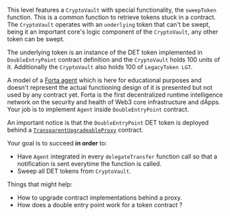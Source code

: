 This level features a `CryptoVault` with special functionality, the `sweepToken` function. This is a common function to retrieve tokens stuck in a contract. The `CryptoVault` operates with an `underlying` token that can't be swept, being it an important core's logic component of the `CryptoVault`, any other token can be swept.

The underlying token is an instance of the DET token implemented in `DoubleEntryPoint` contract definition and the `CryptoVault` holds 100 units of it. Additionally the `CryptoVault` also holds 100 of `LegacyToken LGT`.

A model of a [Forta agent](https://docs.forta.network/en/latest/) which is here for educational purposes and doesn't represent the actual functioning design of it is presented but not used by any contract yet. Forta is the first decentralized runtime intelligence network on the security and health of Web3 core infrastructure and dApps. Your job is to implement `Agent` inside `DoubleEntryPoint` contract.

An important notice is that the `DoubleEntryPoint` DET token is deployed behind a [`TransparentUpgradeableProxy`](https://github.com/OpenZeppelin/openzeppelin-contracts/blob/release-v3.2.0/contracts/proxy/TransparentUpgradeableProxy.sol) contract.

Your goal is to succeed **in order** to:
- Have `Agent` integrated in every `delegateTransfer` function call so that a notification is sent everytime the function is called.
- Sweep all DET tokens from `CryptoVault`.

Things that might help:
- How to upgrade contract implementations behind a proxy.
- How does a double entry point work for a token contract ?

